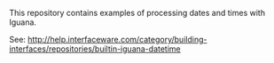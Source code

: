 This repository contains examples of processing dates and times with Iguana.

See: http://help.interfaceware.com/category/building-interfaces/repositories/builtin-iguana-datetime
